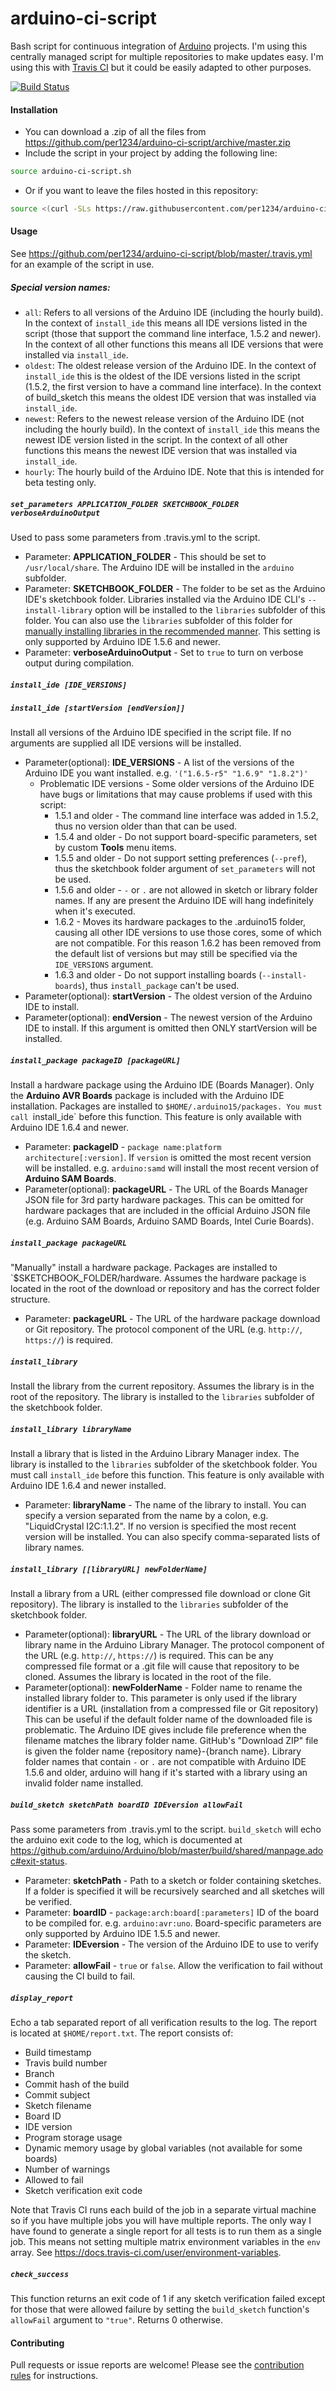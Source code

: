 arduino-ci-script
==========

Bash script for continuous integration of [Arduino](http://www.arduino.cc/) projects. I'm using this centrally managed script for multiple repositories to make updates easy. I'm using this with [Travis CI](http://travis-ci.org/) but it could be easily adapted to other purposes.

[![Build Status](https://travis-ci.org/per1234/arduino-ci-script.svg?branch=master)](https://travis-ci.org/per1234/arduino-ci-script)

#### Installation
- You can download a .zip of all the files from https://github.com/per1234/arduino-ci-script/archive/master.zip
- Include the script in your project by adding the following line:
```bash
source arduino-ci-script.sh
```
- Or if you want to leave the files hosted in this repository:
```bash
source <(curl -SLs https://raw.githubusercontent.com/per1234/arduino-ci-script/master/arduino-ci-script.sh)
```


#### Usage
See https://github.com/per1234/arduino-ci-script/blob/master/.travis.yml for an example of the script in use.
##### Special version names:
  - `all`: Refers to all versions of the Arduino IDE (including the hourly build). In the context of `install_ide` this means all IDE versions listed in the script (those that support the command line interface, 1.5.2 and newer). In the context of all other functions this means all IDE versions that were installed via `install_ide`.
  - `oldest`: The oldest release version of the Arduino IDE. In the context of `install_ide` this is the oldest of the IDE versions listed in the script (1.5.2, the first version to have a command line interface). In the context of build_sketch this means the oldest IDE version that was installed via `install_ide`.
  - `newest`: Refers to the newest release version of the Arduino IDE (not including the hourly build). In the context of `install_ide` this means the newest IDE version listed in the script. In the context of all other functions this means the newest IDE version that was installed via `install_ide`.
  - `hourly`: The hourly build of the Arduino IDE. Note that this is intended for beta testing only.

##### `set_parameters APPLICATION_FOLDER SKETCHBOOK_FOLDER verboseArduinoOutput`
Used to pass some parameters from .travis.yml to the script.
- Parameter: **APPLICATION_FOLDER** - This should be set to `/usr/local/share`. The Arduino IDE will be installed in the `arduino` subfolder.
- Parameter: **SKETCHBOOK_FOLDER** - The folder to be set as the Arduino IDE's sketchbook folder. Libraries installed via the Arduino IDE CLI's `--install-library` option will be installed to the `libraries` subfolder of this folder. You can also use the `libraries` subfolder of this folder for [manually installing libraries in the recommended manner](https://www.arduino.cc/en/Guide/Libraries#toc5). This setting is only supported by Arduino IDE 1.5.6 and newer.
- Parameter: **verboseArduinoOutput** - Set to `true` to turn on verbose output during compilation.

##### `install_ide [IDE_VERSIONS]`
##### `install_ide [startVersion [endVersion]]`
Install all versions of the Arduino IDE specified in the script file. If no arguments are supplied all IDE versions will be installed.
- Parameter(optional): **IDE_VERSIONS** - A list of the versions of the Arduino IDE you want installed. e.g. `'("1.6.5-r5" "1.6.9" "1.8.2")'`
  - Problematic IDE versions - Some older versions of the Arduino IDE have bugs or limitations that may cause problems if used with this script:
    - 1.5.1 and older - The command line interface was added in 1.5.2, thus no version older than that can be used.
    - 1.5.4 and older - Do not support board-specific parameters, set by custom **Tools** menu items.
    - 1.5.5 and older - Do not support setting preferences (`--pref`), thus the sketchbook folder argument of `set_parameters` will not be used.
    - 1.5.6 and older - `-` or `.` are not allowed in sketch or library folder names. If any are present the Arduino IDE will hang indefinitely when it's executed.
    - 1.6.2 - Moves its hardware packages to the .arduino15 folder, causing all other IDE versions to use those cores, some of which are not compatible. For this reason 1.6.2 has been removed from the default list of versions but may still be specified via the `IDE_VERSIONS` argument.
    - 1.6.3 and older - Do not support installing boards (`--install-boards`), thus `install_package` can't be used.
- Parameter(optional): **startVersion** - The oldest version of the Arduino IDE to install.
- Parameter(optional): **endVersion** - The newest version of the Arduino IDE to install. If this argument is omitted then ONLY startVersion will be installed.

##### `install_package packageID [packageURL]`
Install a hardware package using the Arduino IDE (Boards Manager). Only the **Arduino AVR Boards** package is included with the Arduino IDE installation. Packages are installed to `$HOME/.arduino15/packages. You must call `install_ide` before this function. This feature is only available with Arduino IDE 1.6.4 and newer.
- Parameter: **packageID** - `package name:platform architecture[:version]`. If `version` is omitted the most recent version will be installed. e.g. `arduino:samd` will install the most recent version of **Arduino SAM Boards**.
- Parameter(optional): **packageURL** - The URL of the Boards Manager JSON file for 3rd party hardware packages. This can be omitted for hardware packages that are included in the official Arduino JSON file (e.g. Arduino SAM Boards, Arduino SAMD Boards, Intel Curie Boards).

##### `install_package packageURL`
"Manually" install a hardware package. Packages are installed to `$SKETCHBOOK_FOLDER/hardware. Assumes the hardware package is located in the root of the download or repository and has the correct folder structure.
- Parameter: **packageURL** - The URL of the hardware package download or Git repository. The protocol component of the URL (e.g. `http://`, `https://`) is required.

##### `install_library`
Install the library from the current repository. Assumes the library is in the root of the repository. The library is installed to the `libraries` subfolder of the sketchbook folder.

##### `install_library libraryName`
Install a library that is listed in the Arduino Library Manager index. The library is installed to the `libraries` subfolder of the sketchbook folder. You must call `install_ide` before this function. This feature is only available with Arduino IDE 1.6.4 and newer installed.
- Parameter: **libraryName** - The name of the library to install. You can specify a version separated from the name by a colon, e.g. "LiquidCrystal I2C:1.1.2". If no version is specified the most recent version will be installed. You can also specify comma-separated lists of library names.

##### `install_library [[libraryURL] newFolderName]`
Install a library from a URL (either compressed file download or clone Git repository). The library is installed to the `libraries` subfolder of the sketchbook folder.
- Parameter(optional): **libraryURL** - The URL of the library download or library name in the Arduino Library Manager. The protocol component of the URL (e.g. `http://`, `https://`) is required. This can be any compressed file format or a .git file will cause that repository to be cloned. Assumes the library is located in the root of the file.
- Parameter(optional): **newFolderName** - Folder name to rename the installed library folder to. This parameter is only used if the library identifier is a URL (installation from a compressed file or Git repository) This can be useful if the default folder name of the downloaded file is problematic. The Arduino IDE gives include file preference when the filename matches the library folder name. GitHub's "Download ZIP" file is given the folder name {repository name}-{branch name}. Library folder names that contain `-` or `.` are not compatible with Arduino IDE 1.5.6 and older, arduino will hang if it's started with a library using an invalid folder name installed.

##### `build_sketch sketchPath boardID IDEversion allowFail`
Pass some parameters from .travis.yml to the script. `build_sketch` will echo the arduino exit code to the log, which is documented at https://github.com/arduino/Arduino/blob/master/build/shared/manpage.adoc#exit-status.
- Parameter: **sketchPath** - Path to a sketch or folder containing sketches. If a folder is specified it will be recursively searched and all sketches will be verified.
- Parameter: **boardID** - `package:arch:board[:parameters]` ID of the board to be compiled for. e.g. `arduino:avr:uno`. Board-specific parameters are only supported by Arduino IDE 1.5.5 and newer.
- Parameter: **IDEversion** - The version of the Arduino IDE to use to verify the sketch.
- Parameter: **allowFail** - `true` or `false`. Allow the verification to fail without causing the CI build to fail.

##### `display_report`
Echo a tab separated report of all verification results to the log. The report is located at `$HOME/report.txt`. The report consists of:
- Build timestamp
- Travis build number
- Branch
- Commit hash of the build
- Commit subject
- Sketch filename
- Board ID
- IDE version
- Program storage usage
- Dynamic memory usage by global variables (not available for some boards)
- Number of warnings
- Allowed to fail
- Sketch verification exit code

Note that Travis CI runs each build of the job in a separate virtual machine so if you have multiple jobs you will have multiple reports. The only way I have found to generate a single report for all tests is to run them as a single job. This means not setting multiple matrix environment variables in the `env` array. See https://docs.travis-ci.com/user/environment-variables.

##### `check_success`
This function returns an exit code of 1 if any sketch verification failed except for those that were allowed failure by setting the `build_sketch` function's `allowFail` argument to `"true"`. Returns 0 otherwise.


#### Contributing
Pull requests or issue reports are welcome! Please see the [contribution rules](https://github.com/per1234/arduino-ci-script/blob/master/CONTRIBUTING.md) for instructions.

